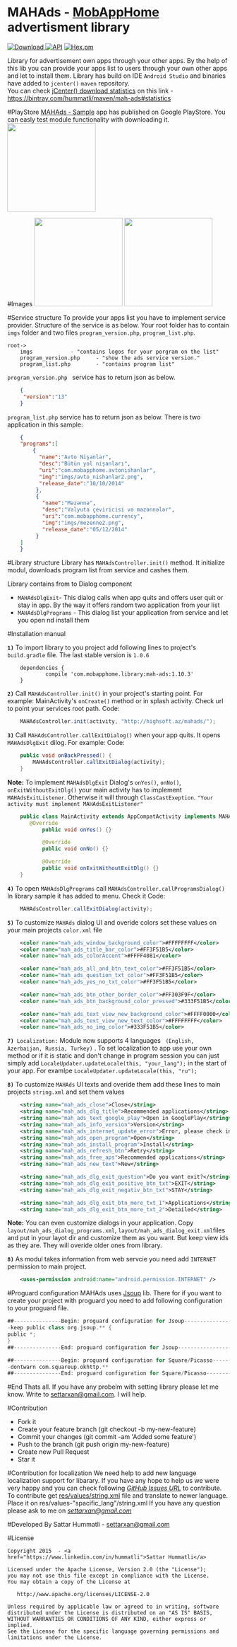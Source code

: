 # MAHAds - <a href="https://play.google.com/store/apps/developer?id=MobAppHome">MobAppHome</a>  advertisment library 
[ ![Download](https://api.bintray.com/packages/hummatli/maven/mah-ads/images/download.svg) ](https://bintray.com/hummatli/maven/mah-ads/_latestVersion) [![API](https://img.shields.io/badge/API-15%2B-brightgreen.svg?style=flat)](https://android-arsenal.com/api?level=15) [![Hex.pm](https://img.shields.io/hexpm/l/plug.svg?maxAge=2592000)](http://www.apache.org/licenses/LICENSE-2.0)

Library for advertisement own apps through your other apps.
By the help of this lib you can provide your apps list to users through your own other apps and let to install them. 
Library has build on IDE `Android Studio` and binaries have added to `jcenter()`  `maven` repository.
<br>You can check  <a href="https://bintray.com/hummatli/maven/mah-ads#statistics">jCenter() download statistics</a> on this link - https://bintray.com/hummatli/maven/mah-ads#statistics

#PlayStore
<a href="https://play.google.com/store/apps/details?id=com.mobapphome.mahads.sample">MAHAds - Sample</a> app has published on Google PlayStore. You can easly test module functionality with downloading it.
<br><a href="https://play.google.com/store/apps/details?id=com.mobapphome.mahads.sample"><img src="https://raw.githubusercontent.com/hummatli/MAHAds/master/imgs/google-play-badge.png" width="200px"/></a> 

#Images
<img src="https://raw.githubusercontent.com/hummatli/MAHAds/master/imgs/exit_dlg.png" width="200px"/>
<img src="https://raw.githubusercontent.com/hummatli/MAHAds/master/imgs/programs_dlg.png" width="200px"/>

#Service structure
To provide your apps list you have to implement service provider. Structure of the service is as below. Your root folder has to contain `imgs` folder and two files `program_version.php`, `program_list.php`.

``` 
root->
    imgs			- "contains logos for your porgram on the list"
    program_version.php 	- "show the ads service version."
    program_list.php 		- "contains program list"
```
 
 `program_version.php ` service has to return json as below. 

```json
	{
	 "version":"13"
	}
```

 `program_list.php` service has to return json as below. There is two  application in this sample:
  
```json
	{
	"programs":[ 
		{
		  "name":"Avto Nişanlar", 
		  "desc":"Bütün yol nişanları", 
		  "uri":"com.mobapphome.avtonishanlar",  
		  "img":"imgs/avto_nishanlar2.png", 
		  "release_date":"10/10/2014"
		 },
		 {
		   "name":"Məzənnə", 
		   "desc":"Valyuta çeviricisi və məzənnələr", 
		   "uri":"com.mobapphome.currency",  
		   "img":"imgs/mezenne2.png", 
		   "release_date":"05/12/2014"
		 }
	]
	}
```
#Library structure
Library has `MAHAdsController.init()` method. It initialize modul, downloads program list from service and cashes them.

Library contains from to Dialog component
* `MAHAdsDlgExit`- This dialog calls when app quits and offers user quit or stay in app. By the way it offers random two application from your list
* `MAHAdsDlgPrograms` - This dialog list your application from service and let you open nd install them
  
#Installation manual

<b>`1)`</b> To import library to you project add following lines to project's `build.gradle` file. The last stable version is `1.0.6`

```
	dependencies {
    		compile 'com.mobapphome.library:mah-ads:1.10.3'
	}
```

<b>`2)`</b> Call  `MAHAdsController.init()` in your project's starting point. For example: MainActivity's `onCreate()` method or in splash activity. Check url to point your services root path.
Code: 
```java
	MAHAdsController.init(activity, "http://highsoft.az/mahads/");
```

<b>`3)`</b> Call `MAHAdsController.callExitDialog()` when your app quits. It opens `MAHAdsDlgExit` dilog. For example:
Code:	
```java
	public void onBackPressed() {
		MAHAdsController.callExitDialog(activity);
	}
```
<b>Note:</b> To implement `MAHAdsDlgExit` Dialog's `onYes()`, `onNo()`, `onExitWithoutExitDlg()` your main activity has to implement `MAHAdsExitListener`. Otherwise it will through `ClassCastExeption`. `"Your activity must implement MAHAdsExitListener"` 
```java
	public class MainActivity extends AppCompatActivity implements MAHAdsExitListener{
	   @Override
    	   public void onYes() {}

    	   @Override
           public void onNo() {}

           @Override
           public void onExitWithoutExitDlg() {}
	}
```

<b>`4)`</b> To open `MAHAdsDlgPrograms` call `MAHAdsController.callProgramsDialog()` In library sample it has added to menu. Check it
Code:	
```java
	MAHAdsController.callExitDialog(activity);
```

<b>`5)`</b> To customize `MAHAds` dialog UI and overide colors set these values on your main projects `color.xml` file
```xml
    <color name="mah_ads_window_background_color">#FFFFFFFF</color>
    <color name="mah_ads_title_bar_color">#FF3F51B5</color>
    <color name="mah_ads_colorAccent">#FFFF4081</color>

    <color name="mah_ads_all_and_btn_text_color">#FF3F51B5</color>
    <color name="mah_ads_question_txt_color">#FF3F51B5</color>
    <color name="mah_ads_yes_no_txt_color">#FF3F51B5</color>

    <color name="mah_ads_btn_other_border_color">#FF303F9F</color>
    <color name="mah_ads_btn_background_color_pressed">#333F51B5</color>

    <color name="mah_ads_text_view_new_background_color">#FFFF0000</color>
    <color name="mah_ads_text_view_new_text_color">#FFFFFFFF</color>
    <color name="mah_ads_no_img_color">#333F51B5</color>			
```

<b>`7)`</b>` Localization:`  Module now supports 4 languages ` (English, Azerbaijan, Russia, Turkey)` .  To set localization to app use your own method or if it is static and don't change in program session you can just simply add 		`LocaleUpdater.updateLocale(this, "your_lang");` in the start of your app. For examlpe  `LocaleUpdater.updateLocale(this, "ru");`

<b>`8)`</b> To customize `MAHAds` UI texts and overide them add these lines to main projects `string.xml` and set them values

```xml
    <string name="mah_ads_close">Close</string>
    <string name="mah_ads_dlg_title">Recommended applications</string>
    <string name="mah_ads_text_google_play">Open in GooglePlay</string>
    <string name="mah_ads_info_version">Version</string>
    <string name="mah_ads_internet_update_error">Error, please check internet connection or link</string>
    <string name="mah_ads_open_program">Open</string>
    <string name="mah_ads_install_program">Install</string>
    <string name="mah_ads_refresh_btn">Retry</string>
    <string name="mah_ads_free_aps">Recommended applications</string>
    <string name="mah_ads_new_text">New</string>

    <string name="mah_ads_dlg_exit_question">Do you want exit?</string>
    <string name="mah_ads_dlg_exit_positive_btn_txt">EXIT</string>
    <string name="mah_ads_dlg_exit_negativ_btn_txt">STAY</string>

    <string name="mah_ads_dlg_exit_btn_more_txt_1">Applications</string>
    <string name="mah_ads_dlg_exit_btn_more_txt_2">Detailed</string>
```
<b>Note:</b> You can even customize dialogs in your application. Copy `layout/mah_ads_dialog_programs.xml`,  `layout/mah_ads_dialog_exit.xml`files and put in your layot dir and customize  them as you want. But keep view ids as they are. They will overide older ones from library. 
 
<b>`8)`</b> As modul takes information from web servcie you need add `INTERNET` permission to main project.
```xml
	<uses-permission android:name="android.permission.INTERNET" />
```

#Proguard configuration
MAHAds uses <a href="https://github.com/jhy/jsoup">Jsoup</a> lib. There for if you want to create your project with proguard you need to add following configuration to your proguard file.

```gradle
##---------------Begin: proguard configuration for Jsoup--------------------------------
-keep public class org.jsoup.** {
public *;
}
##---------------End: proguard configuration for Jsoup--------------------------------

##---------------Begin: proguard configuration for Square/Picasso--------------------------------
-dontwarn com.squareup.okhttp.**
##---------------End: proguard configuration for Square/Picasso--------------------------------
```

#End
Thats all. If you have any probelm with setting library please let me know. Write to settarxan@gmail.com. I will help.

#Contribution
* Fork it
* Create your feature branch (git checkout -b my-new-feature)
* Commit your changes (git commit -am 'Added some feature')
* Push to the branch (git push origin my-new-feature)
* Create new Pull Request
* Star it

#Contribution for localization
We need help to add new language localization support for libarary. If you have any hope to help us we were very happy and you can check following <i><a href="https://github.com/hummatli/MAHAds/issues">GitHub Issues URL</a></i> to contribute.
To contribute get <a href="https://github.com/hummatli/MAHAds/blob/master/MAHAds/mah-ads/src/main/res/values/strings.xml">res/values/string.xml</a> file and translate to newer language. Place it on res/values-"spacific_lang"/string.xml
If you have any question please ask to me on <i><a href="mailto:settarxan@gmail.com">settarxan@gmail.com</a></i>


#Developed By
Sattar Hummatli - settarxan@gmail.com


#License
```
Copyright 2015  - <a href="https://www.linkedin.com/in/hummatli">Sattar Hummatli</a>   

Licensed under the Apache License, Version 2.0 (the "License");
you may not use this file except in compliance with the License.
You may obtain a copy of the License at

   http://www.apache.org/licenses/LICENSE-2.0

Unless required by applicable law or agreed to in writing, software
distributed under the License is distributed on an "AS IS" BASIS,
WITHOUT WARRANTIES OR CONDITIONS OF ANY KIND, either express or implied.
See the License for the specific language governing permissions and
limitations under the License.
```

